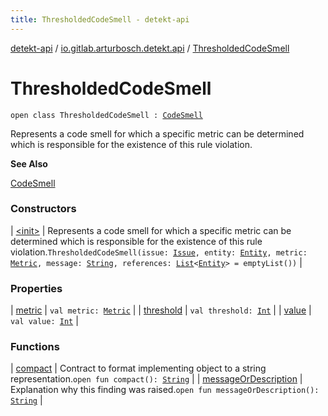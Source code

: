 ```yaml
---
title: ThresholdedCodeSmell - detekt-api
---
```


[detekt-api](../../index.html) / [io.gitlab.arturbosch.detekt.api](../index.html) / [ThresholdedCodeSmell](./index.html)

# ThresholdedCodeSmell

`open class ThresholdedCodeSmell : `[`CodeSmell`](../-code-smell/index.html)

Represents a code smell for which a specific metric can be determined which is responsible
for the existence of this rule violation.

**See Also**

[CodeSmell](../-code-smell/index.html)

### Constructors

| [&lt;init&gt;](-init-.html) | Represents a code smell for which a specific metric can be determined which is responsible for the existence of this rule violation.`ThresholdedCodeSmell(issue: `[`Issue`](../-issue/index.html)`, entity: `[`Entity`](../-entity/index.html)`, metric: `[`Metric`](../-metric/index.html)`, message: `[`String`](https://kotlinlang.org/api/latest/jvm/stdlib/kotlin/-string/index.html)`, references: `[`List`](https://kotlinlang.org/api/latest/jvm/stdlib/kotlin.collections/-list/index.html)`<`[`Entity`](../-entity/index.html)`> = emptyList())` |

### Properties

| [metric](metric.html) | `val metric: `[`Metric`](../-metric/index.html) |
| [threshold](threshold.html) | `val threshold: `[`Int`](https://kotlinlang.org/api/latest/jvm/stdlib/kotlin/-int/index.html) |
| [value](value.html) | `val value: `[`Int`](https://kotlinlang.org/api/latest/jvm/stdlib/kotlin/-int/index.html) |

### Functions

| [compact](compact.html) | Contract to format implementing object to a string representation.`open fun compact(): `[`String`](https://kotlinlang.org/api/latest/jvm/stdlib/kotlin/-string/index.html) |
| [messageOrDescription](message-or-description.html) | Explanation why this finding was raised.`open fun messageOrDescription(): `[`String`](https://kotlinlang.org/api/latest/jvm/stdlib/kotlin/-string/index.html) |

